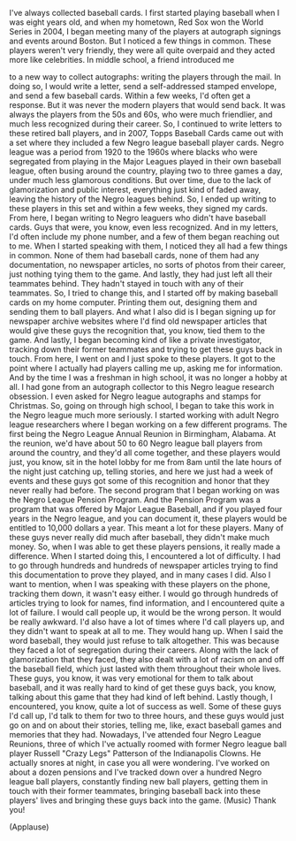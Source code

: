
I&#39;ve always collected baseball cards.
I first started playing baseball
when I was eight years old,
and when my hometown,
Red Sox won the World Series in 2004,
I began meeting many of the players
at autograph signings
and events around Boston.
But I noticed a few things in common.
These players weren&#39;t very friendly,
they were all quite overpaid
and they acted more like celebrities.
In middle school, a friend introduced me

to a new way to collect autographs:
writing the players through the mail.
In doing so, I would write a letter,
send a self-addressed stamped envelope,
and send a few baseball cards.
Within a few weeks,
I&#39;d often get a response.
But it was never the modern players
that would send back.
It was always the players
from the 50s and 60s,
who were much friendlier,
and much less recognized
during their career.
So, I continued to write letters
to these retired ball players,
and in 2007, Topps Baseball Cards
came out with a set
where they included
a few Negro league baseball player cards.
Negro league was a period
from 1920 to the 1960s
where blacks who were segregated
from playing in the Major Leagues
played in their own baseball league,
often busing around the country,
playing two to three games a day,
under much less glamorous conditions.
But over time,
due to the lack of glamorization
and public interest,
everything just kind of faded away,
leaving the history
of the Negro leagues behind.
So, I ended up writing
to these players in this set
and within a few weeks,
they signed my cards.
From here, I began writing
to Negro leaguers
who didn&#39;t have baseball cards.
Guys that were, you know,
even less recognized.
And in my letters,
I&#39;d often include my phone number,
and a few of them
began reaching out to me.
When I started speaking with them,
I noticed they all had
a few things in common.
None of them had baseball cards,
none of them had any documentation,
no newspaper articles,
no sorts of photos from their career,
just nothing tying them to the game.
And lastly, they had just left
all their teammates behind.
They hadn&#39;t stayed in touch
with any of their teammates.
So, I tried to change this,
and I started off by making
baseball cards on my home computer.
Printing them out, designing them
and sending them to ball players.
And what I also did is I began
signing up for newspaper archive websites
where I&#39;d find old newspaper articles
that would give these guys the recognition
that, you know, tied them to the game.
And lastly, I began becoming
kind of like a private investigator,
tracking down their former teammates
and trying to get these guys
back in touch.
From here, I went on
and I just spoke to these players.
It got to the point where I actually
had players calling me up,
asking me for information.
And by the time
I was a freshman in high school,
it was no longer a hobby at all.
I had gone from an autograph collector
to this Negro league research obsession.
I even asked for Negro league autographs
and stamps for Christmas.
So, going on through high school,
I began to take this work
in the Negro league much more seriously.
I started working
with adult Negro league researchers
where I began working
on a few different programs.
The first being
the Negro League Annual Reunion
in Birmingham, Alabama.
At the reunion, we&#39;d have
about 50 to 60 Negro league ball players
from around the country,
and they&#39;d all come together,
and these players would just,
you know, sit in the hotel lobby for me
from 8am until the late hours of the night
just catching up, telling stories,
and here we just had a week of events
and these guys got some
of this recognition and honor
that they never really had before.
The second program that I began working on
was the Negro League Pension Program.
And the Pension Program was a program
that was offered by Major League Baseball,
and if you played four years
in the Negro league,
and you can document it,
these players would be entitled
to 10,000 dollars a year.
This meant a lot for these players.
Many of these guys
never really did much after baseball,
they didn&#39;t make much money.
So, when I was able
to get these players pensions,
it really made a difference.
When I started doing this,
I encountered a lot of difficulty.
I had to go through hundreds and hundreds
of newspaper articles
trying to find this documentation
to prove they played,
and in many cases I did.
Also I want to mention,
when I was speaking
with these players on the phone,
tracking them down, it wasn&#39;t easy either.
I would go through hundreds of articles
trying to look for names,
find information,
and I encountered quite a lot of failure.
I would call people up,
it would be the wrong person.
It would be really awkward.
I&#39;d also have a lot of times
where I&#39;d call players up,
and they didn&#39;t want
to speak at all to me.
They would hang up.
When I said the word baseball,
they would just refuse to talk altogether.
This was because they faced
a lot of segregation during their careers.
Along with the lack
of glamorization that they faced,
they also dealt with a lot of racism
on and off the baseball field,
which just lasted with them
throughout their whole lives.
These guys, you know,
it was very emotional for them
to talk about baseball,
and it was really hard
to kind of get these guys back, you know,
talking about this game
that they had kind of left behind.
Lastly though, I encountered, you know,
quite a lot of success as well.
Some of these guys I&#39;d call up,
I&#39;d talk to them for two to three hours,
and these guys would just
go on and on about their stories,
telling me, like, exact baseball games
and memories that they had.
Nowadays, I&#39;ve attended
four Negro League Reunions,
three of which I&#39;ve actually roomed
with former Negro league ball player
Russell &quot;Crazy Legs&quot; Patterson
of the Indianapolis Clowns.
He actually snores at night,
in case you all were wondering.
I&#39;ve worked on about a dozen pensions
and I&#39;ve tracked down over a hundred
Negro league ball players,
constantly finding new ball players,
getting them in touch
with their former teammates,
bringing baseball back
into these players&#39; lives
and bringing these guys
back into the game.
(Music)
Thank you!

(Applause)

